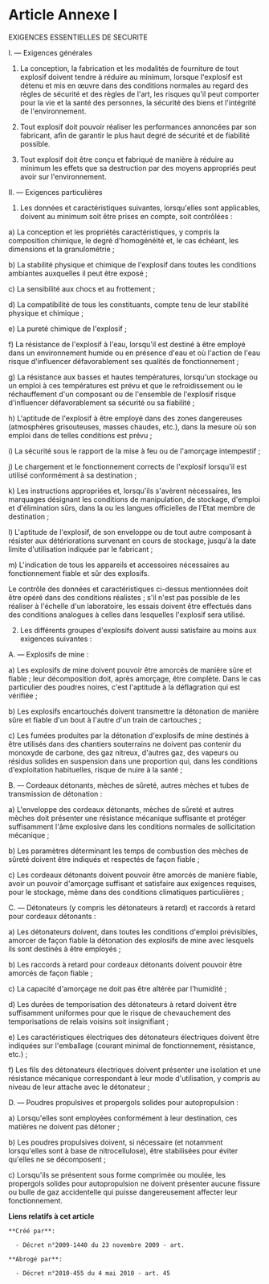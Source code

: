 # Article Annexe I

EXIGENCES ESSENTIELLES DE SECURITE

I. ― Exigences générales

1. La conception, la fabrication et les modalités de fourniture de tout explosif doivent tendre à réduire au minimum, lorsque
l'explosif est détenu et mis en œuvre dans des conditions normales au regard des règles de sécurité et des règles de l'art,
les risques qu'il peut comporter pour la vie et la santé des personnes, la sécurité des biens et l'intégrité de
l'environnement.

2. Tout explosif doit pouvoir réaliser les performances annoncées par son fabricant, afin de garantir le plus haut degré de
sécurité et de fiabilité possible.

3. Tout explosif doit être conçu et fabriqué de manière à réduire au minimum les effets que sa destruction par des moyens
appropriés peut avoir sur l'environnement.

II. ― Exigences particulières

1. Les données et caractéristiques suivantes, lorsqu'elles sont applicables, doivent au minimum soit être prises en compte,
soit contrôlées :

a) La conception et les propriétés caractéristiques, y compris la composition chimique, le degré d'homogénéité et, le cas
échéant, les dimensions et la granulométrie ;

b) La stabilité physique et chimique de l'explosif dans toutes les conditions ambiantes auxquelles il peut être exposé ;

c) La sensibilité aux chocs et au frottement ;

d) La compatibilité de tous les constituants, compte tenu de leur stabilité physique et chimique ;

e) La pureté chimique de l'explosif ;

f) La résistance de l'explosif à l'eau, lorsqu'il est destiné à être employé dans un environnement humide ou en présence
d'eau et où l'action de l'eau risque d'influencer défavorablement ses qualités de fonctionnement ;

g) La résistance aux basses et hautes températures, lorsqu'un stockage ou un emploi à ces températures est prévu et que le
refroidissement ou le réchauffement d'un composant ou de l'ensemble de l'explosif risque d'influencer défavorablement sa
sécurité ou sa fiabilité ;

h) L'aptitude de l'explosif à être employé dans des zones dangereuses (atmosphères grisouteuses, masses chaudes, etc.), dans
la mesure où son emploi dans de telles conditions est prévu ;

i) La sécurité sous le rapport de la mise à feu ou de l'amorçage intempestif ;

j) Le chargement et le fonctionnement corrects de l'explosif lorsqu'il est utilisé conformément à sa destination ;

k) Les instructions appropriées et, lorsqu'ils s'avèrent nécessaires, les marquages désignant les conditions de manipulation,
de stockage, d'emploi et d'élimination sûrs, dans la ou les langues officielles de l'Etat membre de destination ;

l) L'aptitude de l'explosif, de son enveloppe ou de tout autre composant à résister aux détériorations survenant en cours de
stockage, jusqu'à la date limite d'utilisation indiquée par le fabricant ;

m) L'indication de tous les appareils et accessoires nécessaires au fonctionnement fiable et sûr des explosifs.

Le contrôle des données et caractéristiques ci-dessus mentionnées doit être opéré dans des conditions réalistes ; s'il n'est
pas possible de les réaliser à l'échelle d'un laboratoire, les essais doivent être effectués dans des conditions analogues à
celles dans lesquelles l'explosif sera utilisé.

2. Les différents groupes d'explosifs doivent aussi satisfaire au moins aux exigences suivantes :

A. ― Explosifs de mine :

a) Les explosifs de mine doivent pouvoir être amorcés de manière sûre et fiable ; leur décomposition doit, après amorçage,
être complète. Dans le cas particulier des poudres noires, c'est l'aptitude à la déflagration qui est vérifiée ;

b) Les explosifs encartouchés doivent transmettre la détonation de manière sûre et fiable d'un bout à l'autre d'un train de
cartouches ;

c) Les fumées produites par la détonation d'explosifs de mine destinés à être utilisés dans des chantiers souterrains ne
doivent pas contenir du monoxyde de carbone, des gaz nitreux, d'autres gaz, des vapeurs ou résidus solides en suspension dans
une proportion qui, dans les conditions d'exploitation habituelles, risque de nuire à la santé ;

B. ― Cordeaux détonants, mèches de sûreté, autres mèches et tubes de transmission de détonation :

a) L'enveloppe des cordeaux détonants, mèches de sûreté et autres mèches doit présenter une résistance mécanique suffisante
et protéger suffisamment l'âme explosive dans les conditions normales de sollicitation mécanique ;

b) Les paramètres déterminant les temps de combustion des mèches de sûreté doivent être indiqués et respectés de façon
fiable ;

c) Les cordeaux détonants doivent pouvoir être amorcés de manière fiable, avoir un pouvoir d'amorçage suffisant et satisfaire
aux exigences requises, pour le stockage, même dans des conditions climatiques particulières ;

C. ― Détonateurs (y compris les détonateurs à retard) et raccords à retard pour cordeaux détonants :

a) Les détonateurs doivent, dans toutes les conditions d'emploi prévisibles, amorcer de façon fiable la détonation des
explosifs de mine avec lesquels ils sont destinés à être employés ;

b) Les raccords à retard pour cordeaux détonants doivent pouvoir être amorcés de façon fiable ;

c) La capacité d'amorçage ne doit pas être altérée par l'humidité ;

d) Les durées de temporisation des détonateurs à retard doivent être suffisamment uniformes pour que le risque de
chevauchement des temporisations de relais voisins soit insignifiant ;

e) Les caractéristiques électriques des détonateurs électriques doivent être indiquées sur l'emballage (courant minimal de
fonctionnement, résistance, etc.) ;

f) Les fils des détonateurs électriques doivent présenter une isolation et une résistance mécanique correspondant à leur mode
d'utilisation, y compris au niveau de leur attache avec le détonateur ;

D. ― Poudres propulsives et propergols solides pour autopropulsion :

a) Lorsqu'elles sont employées conformément à leur destination, ces matières ne doivent pas détoner ;

b) Les poudres propulsives doivent, si nécessaire (et notamment lorsqu'elles sont à base de nitrocellulose), être stabilisées
pour éviter qu'elles ne se décomposent ;

c) Lorsqu'ils se présentent sous forme comprimée ou moulée, les propergols solides pour autopropulsion ne doivent présenter
aucune fissure ou bulle de gaz accidentelle qui puisse dangereusement affecter leur fonctionnement.

**Liens relatifs à cet article**

	**Créé par**:

	  - Décret n°2009-1440 du 23 novembre 2009 - art.

	**Abrogé par**:

	  - Décret n°2010-455 du 4 mai 2010 - art. 45
